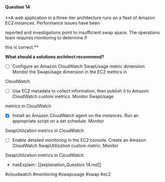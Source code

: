 #### Question  14


**A web application in a three-tier architecture runs on a fleet of Amazon EC2 instances. Performance issues have been

reported and investigations point to insufficient swap space. The operations team requires monitoring to determine if

this is correct.**


**What should a solutions architect recommend?**


- [ ] Configure an Amazon CloudWatch SwapUsage metric dimension. Monitor the SwapUsage dimension in the EC2 metrics in

CloudWatch


- [ ] Use EC2 metadata to collect information, then publish it to Amazon CloudWatch custom metrics. Monitor SwapUsage

metrics in CloudWatch


- [x] Install an Amazon CloudWatch agent on the instances. Run an appropriate script on a set schedule. Monitor

SwapUtilization metrics in CloudWatch


- [ ] Enable detailed monitoring in the EC2 console. Create an Amazon CloudWatch SwapUtilization custom metric. Monitor

SwapUtilization metrics in CloudWatch



- hasExplain:: [[explanation_Question  14.md]]

#cloudwatch #monitoring #swapusage #swap #ec2 